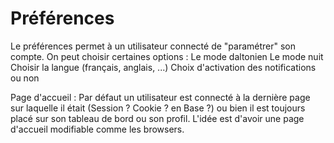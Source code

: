 #  Préférences

Le préférences permet à un utilisateur connecté de "paramétrer" son compte.
On peut choisir certaines options :
Le mode daltonien
Le mode nuit
Choisir la langue (français, anglais, ...)
Choix d'activation des notifications ou non

Page d'accueil : Par défaut un utilisateur est connecté à la dernière page sur laquelle il était (Session ? Cookie ? en Base ?) ou bien il est toujours placé sur son tableau de bord ou son profil. L'idée est d'avoir une page d'accueil modifiable comme les browsers.
